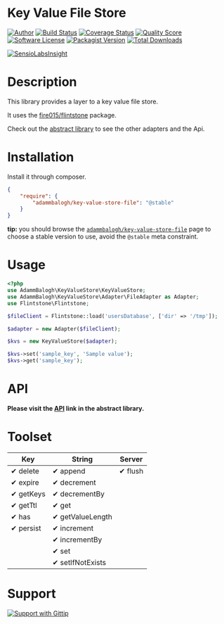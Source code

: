 # Key Value File Store

[![Author](http://img.shields.io/badge/author-@adammbalogh-blue.svg?style=flat)](https://twitter.com/adammbalogh)
[![Build Status](https://img.shields.io/travis/adammbalogh/key-value-store-file/master.svg?style=flat)](https://travis-ci.org/adammbalogh/key-value-store-file)
[![Coverage Status](https://img.shields.io/coveralls/adammbalogh/key-value-store-file.svg?style=flat)](https://coveralls.io/r/adammbalogh/key-value-store-file)
[![Quality Score](https://img.shields.io/scrutinizer/g/adammbalogh/key-value-store-file.svg?style=flat)](https://scrutinizer-ci.com/g/adammbalogh/key-value-store-file)
[![Software License](https://img.shields.io/badge/license-MIT-blue.svg?style=flat)](LICENSE)
[![Packagist Version](https://img.shields.io/packagist/v/adammbalogh/key-value-store-file.svg?style=flat)](https://packagist.org/packages/adammbalogh/key-value-store-file)
[![Total Downloads](https://img.shields.io/packagist/dt/adammbalogh/key-value-store-file.svg?style=flat)](https://packagist.org/packages/adammbalogh/key-value-store-file)

[![SensioLabsInsight](https://insight.sensiolabs.com/projects/603b6684-cd0a-4ce3-902c-81a840780554/small.png)](https://insight.sensiolabs.com/projects/603b6684-cd0a-4ce3-902c-81a840780554)

# Description

This library provides a layer to a key value file store.

It uses the [fire015/flintstone](https://github.com/fire015/flintstone) package.

Check out the [abstract library](https://github.com/adammbalogh/key-value-store) to see the other adapters and the Api.

# Installation

Install it through composer.

```json
{
    "require": {
        "adammbalogh/key-value-store-file": "@stable"
    }
}
```

**tip:** you should browse the [`adammbalogh/key-value-store-file`](https://packagist.org/packages/adammbalogh/key-value-store-file)
page to choose a stable version to use, avoid the `@stable` meta constraint.

# Usage

```php
<?php
use AdammBalogh\KeyValueStore\KeyValueStore;
use AdammBalogh\KeyValueStore\Adapter\FileAdapter as Adapter;
use Flintstone\Flintstone;

$fileClient = Flintstone::load('usersDatabase', ['dir' => '/tmp']);

$adapter = new Adapter($fileClient);

$kvs = new KeyValueStore($adapter);

$kvs->set('sample_key', 'Sample value');
$kvs->get('sample_key');
```

# API

**Please visit the [API](https://github.com/adammbalogh/key-value-store#api) link in the abstract library.**

# Toolset

| Key                 | String              | Server           |
|------------------   |---------------------|------------------|
| ✔ delete            | ✔ append            | ✔ flush          |
| ✔ expire            | ✔ decrement         |                  |
| ✔ getKeys           | ✔ decrementBy       |                  |
| ✔ getTtl            | ✔ get               |                  |
| ✔ has               | ✔ getValueLength    |                  |
| ✔ persist           | ✔ increment         |                  |
|                     | ✔ incrementBy       |                  |
|                     | ✔ set               |                  |
|                     | ✔ setIfNotExists    |                  |

# Support

[![Support with Gittip](http://img.shields.io/gittip/adammbalogh.svg?style=flat)](https://www.gittip.com/adammbalogh/)

